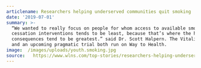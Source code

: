 ```yaml
---
articlename: Researchers helping underserved communities quit smoking
date: '2019-07-01'
summary: >-
  “We wanted to really focus on people for whom access to available smoking
  cessation interventions tends to be least, because that’s where the health
  consequences tend to be greatest.” said Dr. Scott Halpern. The Vitality study
  and an upcoming pragmatic trial both run on Way to Health.
image:  /images/uploads/youth.smoking.jpg
source:   https://www.wlns.com/top-stories/researchers-helping-underserved-communities-quit-smoking/
---
```


